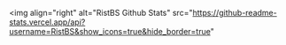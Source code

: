 <img align="right" alt="RistBS Github Stats" src="https://github-readme-stats.vercel.app/api?username=RistBS&show_icons=true&hide_border=true"
